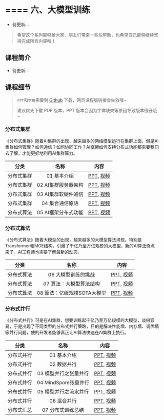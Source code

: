 <!--Copyright © ZOMI 适用于[License](https://github.com/chenzomi12/DeepLearningSystem)版权许可-->

# ==== 六、大模型训练

- 待更新...

> 希望这个系列能够给大家、朋友们带来一些些帮助，也希望自己能够继续坚持完成所有内容哈！

## 课程简介

- 待更新...

## 课程细节

> `PPT`和`字幕`需要到 [Github](https://github.com/chenzomi12/DeepLearningSystem) 下载，网页课程版链接会失效哦~
>
> 建议优先下载 PDF 版本，PPT 版本会因为字体缺失等原因导致版本很丑哦~

### 分布式集群

《分布式集群》随着AI集群的出现，越来越多的网络模型运行在集群上面，但是AI集群如何管理？如何通信？如何协同工作？AI框架如何支持分布式功能都需要我们去了解，才能更好地利用AI集群算力。

| 分类 | 名称 | 内容 | 
|:-:|:-:|:-:|
| 分布式集群| 01 基本介绍 | [PPT](./04_AICluster/01.introduction.pptx), [视频](https://www.bilibili.com/video/BV1ge411L7mi/) |
| 分布式集群| 02 AI集群服务器架构| [PPT](./04_AICluster/02.architecture.pptx), [视频](https://www.bilibili.com/video/BV1fg41187rc/) |
| 分布式集群| 03 AI集群软硬件通信| [PPT](./04_AICluster/03.communication.pptx), [视频](https://www.bilibili.com/video/BV14P4y1S7u4/) |
| 分布式集群| 04 集合通信原语 | [PPT](./04_AICluster/04.primitive.pptx), [视频](https://www.bilibili.com/video/BV1te4y1e7vz/) |
| 分布式算法| 05 AI框架分布式功能| [PPT](./04_AICluster/05.system.pptx), [视频](https://www.bilibili.com/video/BV1n8411s7f3/) |

### 分布式算法

《分布式算法》随着大模型的出现，越来越多的大模型算法涌现，特别是Transformer和MOE结构，引爆了千亿乃至万亿规模的大模型，新的AI算法奇点来了，AI工程师也需要了解最新的动态。

| 分类 | 名称 | 内容 | 
|:-:|:-:|:-:|
| 分布式算法| 06 大模型训练的挑战 | [PPT](./05_AIAlgo/06.challenge.pptx), [视频](https://www.bilibili.com/video/BV1Y14y1576A/) |
| 分布式算法| 07 算法：大模型算法结构 | [PPT](./05_AIAlgo/07.algorithm_arch.pptx), [视频](https://www.bilibili.com/video/BV1Mt4y1M7SE/) |
| 分布式算法| 08 算法：亿级规模SOTA大模型 | [PPT](./05_AIAlgo/08.algorithm_sota.pptx), [视频](https://www.bilibili.com/video/BV1em4y1F7ay/) |

### 分布式并行

《分布式并行》可是在AI集群，想要训练起千亿乃至万亿规模的大模型，谈何容易，于是出现了不同类型的分布式并行策略，目的是解决性能墙、内存墙、调优墙等并行问题，使的开发者能够真正让AI算法快速在AI集群上执行。

| 分类 | 名称 | 内容 | 
|:-:|:-:|:-:|
| 分布式并行| 01 基本介绍 | [PPT](./06_Parallel/01.introduction.pptx), [视频](https://www.bilibili.com/video/BV1ve411w7DL/) |
| 分布式并行| 02 数据并行 | [PPT](./06_Parallel/02.data_parallel.pptx), [视频](https://www.bilibili.com/video/BV1JK411S7gL/) |
| 分布式并行| 03 模型并行之张量并行| [PPT](./06_Parallel/03.tensor_parallel.pptx), [视频](https://www.bilibili.com/video/BV1vt4y1K7wT/) |
| 分布式并行| 04 MindSpore张量并行| [PPT](./06_Parallel/04.mindspore_parallel.pptx), [视频](https://www.bilibili.com/video/BV1vt4y1K7wT/) |
| 分布式并行| 05 模型并行之流水并行| [PPT](./06_Parallel/05.pipeline_parallel.pptx), [视频](https://www.bilibili.com/video/BV1WD4y1t7Ba/) |
| 分布式并行| 06 混合并行 | [PPT](./06_Parallel/06.hybrid_parallel.pptx), [视频](https://www.bilibili.com/video/BV1gD4y1t7Ut/) |
| 分布式汇总| 07 分布式训练总结| [PPT](./06_Parallel/07.summary.pptx), [视频](https://www.bilibili.com/video/BV1av4y1S7DQ/) |
